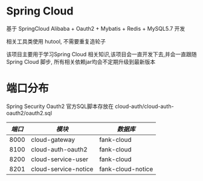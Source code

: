 # Spring Cloud

基于 SpringCloud Alibaba + Oauth2 + Mybatis + Redis + MySQL5.7 开发

相关工具类使用 hutool, 不需要重复造轮子

该项目主要用于学习Spring Cloud 相关知识,该项目会一直开发下去,并会一直跟随Spring Cloud 脚步, 所有相关依赖jar均会不定期升级到最新版本

# 端口分布

Spring Security Oauth2 官方SQL脚本存放在 cloud-auth/cloud-auth-oauth2/oauth2.sql

|*端口*|*模块*|*数据库*|
|---|---|---|
|8000|cloud-gateway|fank-cloud|
|8100|cloud-auth-oauth2|fank-cloud|
|8200|cloud-service-user|fank-cloud|
|8201|cloud-service-notice|fank-cloud-notice|

